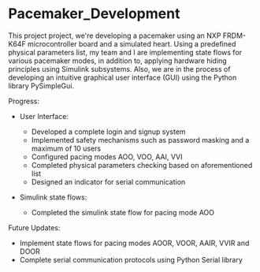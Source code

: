 # Pacemaker_Development

This project project, we're developing a pacemaker using an NXP FRDM-K64F microcontroller board and a simulated heart. Using a predefined physical parameters list, my team and I are implementing state flows for various pacemaker modes, in addition to, applying hardware hiding principles using Simulink subsystems. Also, we are in the process of developing an intuitive graphical user interface (GUI) using the Python library PySimpleGui.

Progress:
- User Interface:
	- Developed a complete login and signup system
	- Implemented safety mechanisms such as password masking and a maximum of 10 users
	- Configured pacing modes AOO, VOO, AAI, VVI
	- Completed physical parameters checking based on aforementioned list
	- Designed an indicator for serial communication

- Simulink state flows:
	- Completed the simulink state flow for pacing mode AOO

Future Updates:
- Implement state flows for pacing modes AOOR, VOOR, AAIR, VVIR and DOOR
- Complete serial communication protocols using Python Serial library